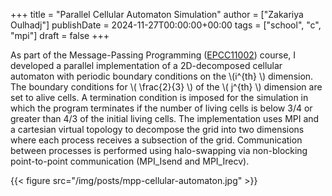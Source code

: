 +++
title = "Parallel Cellular Automaton Simulation"
author = ["Zakariya Oulhadj"]
publishDate = 2024-11-27T00:00:00+00:00
tags = ["school", "c", "mpi"]
draft = false
+++

As part of the Message-Passing Programming ([EPCC11002](http://www.drps.ed.ac.uk/24-25/dpt/cxepcc11002.htm)) course, I developed a
parallel implementation of a 2D-decomposed cellular automaton with periodic
boundary conditions on the \\(i^{th} \\) dimension. The boundary conditions for \\(
\frac{2}{3} \\)​ of the \\( j^{th} \\) dimension are set to alive cells. A
termination condition is imposed for the simulation in which the program
terminates if the number of living cells is below 3/4 or greater than 4/3 of the
initial living cells. The implementation uses MPI and a cartesian virtual
topology to decompose the grid into two dimensions where each process receives a
subsection of the grid. Communication between processes is performed using
halo-swapping via non-blocking point-to-point communication (MPI_Isend and
MPI_Irecv).

{{< figure src="/img/posts/mpp-cellular-automaton.jpg" >}}
